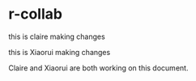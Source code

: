 # r-collab

this is claire making changes

this is Xiaorui making changes

Claire and Xiaorui are both working on this document.
